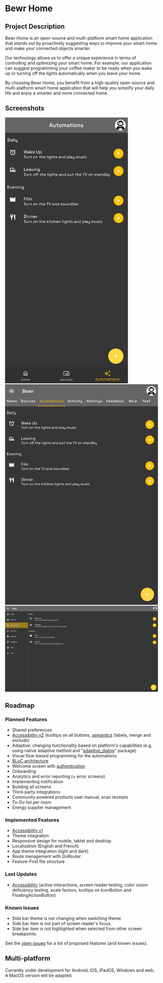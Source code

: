 # Bewr Home
## Project Description
Bewr Home is an open-source and multi-platform smart home application that stands out by proactively suggesting ways to improve your smart home and make your connected objects smarter.

Our technology allows us to offer a unique experience in terms of controlling and optimizing your smart home. For example, our application can suggest programming your coffee maker to be ready when you wake up or turning off the lights automatically when you leave your home.

By choosing Bewr Home, you benefit from a high-quality open-source and multi-platform smart home application that will help you simplify your daily life and enjoy a smarter and more connected home.

## Screenshots
![Mobile screenshot](/assets/images/screenshots/mobile.png)
![Tablet screenshot](/assets/images/screenshots/tablet.png)
![Desktop screenshot](/assets/images/screenshots/desktop.png)

## Roadmap
### Planned Features
* Shared preferences
* [Accessibility v2](https://docs.flutter.dev/development/accessibility-and-localization/accessibility) (tooltips on all buttons, [semantics](https://medium.com/flutter-community/a-deep-dive-into-flutters-accessibility-widgets-eb0ef9455bc) (labels, merge and exclude)
* Adaptive: changing functionality based on platform's capabilities (e.g. using native adaptive method and "[adaptive_dialog](https://pub.dev/packages/adaptive_dialog)" package)
* Visual flow-based programming for the automations
* [BLoC architecture](https://youtu.be/Ep6R7U9wa0U)
* Welcome screen with [authentication](https://bloclibrary.dev/#/flutterfirebaselogintutorial)
* Onboarding
* Analytics and error reporting (+ error screens)
* Implementing notification
* Building all screens
* Third-party integrations
* Community powered products user manual, scan receipts
* To-Do list per room
* Energy supplier management

### Implemented Features
* [Accessibility v1](https://docs.flutter.dev/development/accessibility-and-localization/accessibility)
* Theme integration
* Responsive design for mobile, tablet and desktop
* Localization (English and French)
* App theme integration (light and dark)
* Route management with GoRouter
* Feature-First file structure

### Last Updates
* [Accessibility](https://docs.flutter.dev/development/accessibility-and-localization/accessibility) (active interactions, screen reader testing, color vision deficiency testing, scale factors, tooltips on IconButton and FloatingActionButton)

### Known Issues
* Side bar theme is not changing when switching theme.
* Side bar item is not part of screen reader's focus.
* Side bar item is not highlighted when selected from other screen breakpoints.

See the [open issues](https://github.com/BewrApp/Bewr-Home/issues) for a list of proposed features (and known issues).

## Multi-platform
Currently under development for Android, iOS, iPadOS, Windows and web. A MacOS version will be adapted.
